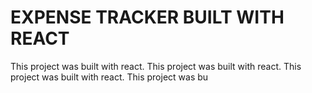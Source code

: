 # EXPENSE TRACKER BUILT WITH REACT

This project was built with react.
This project was built with react.
This project was built with react.
This project was bu


